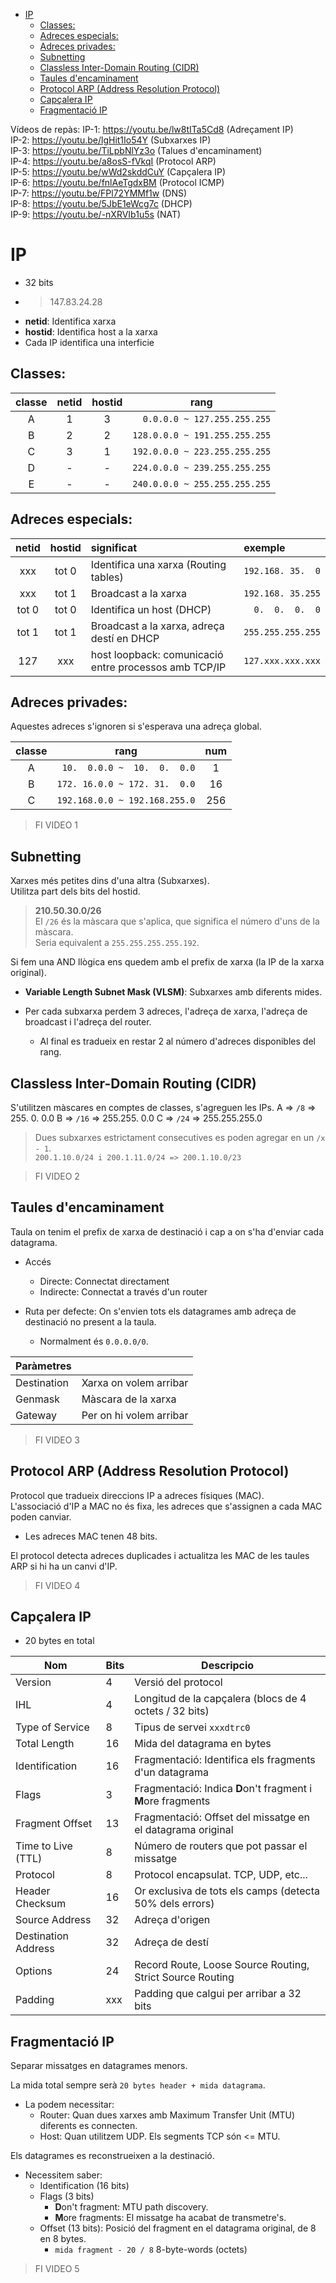 - [IP](#ip)
  - [Classes:](#classes)
  - [Adreces especials:](#adreces-especials)
  - [Adreces privades:](#adreces-privades)
  - [Subnetting](#subnetting)
  - [Classless Inter-Domain Routing (CIDR)](#classless-inter-domain-routing-cidr)
  - [Taules d'encaminament](#taules-dencaminament)
  - [Protocol ARP (Address Resolution Protocol)](#protocol-arp-address-resolution-protocol)
  - [Capçalera IP](#capçalera-ip)
  - [Fragmentació IP](#fragmentació-ip)

Vídeos de repàs:
IP-1: https://youtu.be/lw8tITa5Cd8 (Adreçament IP)  
IP-2: https://youtu.be/lgHit1Io54Y (Subxarxes IP)  
IP-3: https://youtu.be/TiLpbNlYz3o (Talues d'encaminament)  
IP-4: https://youtu.be/a8osS-fVkqI (Protocol ARP)  
IP-5: https://youtu.be/wWd2skddCuY (Capçalera IP)  
IP-6: https://youtu.be/fnlAeTgdxBM (Protocol ICMP)  
IP-7: https://youtu.be/FPl72YMMf1w (DNS)  
IP-8: https://youtu.be/5JbE1eWcg7c (DHCP)  
IP-9: https://youtu.be/-nXRVIb1u5s (NAT)  

# IP

- 32 bits
- > 147.83.24.28
- **netid**: Identifica xarxa
- **hostid**: Identifica host a la xarxa
- Cada IP identifica una interficie

## Classes:
| classe | netid | hostid |             rang              |
| :----: | :---: | :----: | :---------------------------: |
|   A    |   1   |   3    | `  0.0.0.0 ~ 127.255.255.255` |
|   B    |   2   |   2    | `128.0.0.0 ~ 191.255.255.255` |
|   C    |   3   |   1    | `192.0.0.0 ~ 223.255.255.255` |
|   D    |   -   |   -    | `224.0.0.0 ~ 239.255.255.255` |
|   E    |   -   |   -    | `240.0.0.0 ~ 255.255.255.255` |

## Adreces especials:
| netid | hostid | significat                                            | exemple            |
| :---: | :----: | :---------------------------------------------------- | :----------------- |
|  xxx  | tot 0  | Identifica una xarxa (Routing tables)                 | `192.168. 35.  0`  |
|  xxx  | tot 1  | Broadcast a la xarxa                                  | `192.168. 35.255`  |
| tot 0 | tot 0  | Identifica un host (DHCP)                             | `  0.  0.  0.  0`  |
| tot 1 | tot 1  | Broadcast a la xarxa, adreça destí en DHCP            | `255.255.255.255`  |
|  127  |  xxx   | host loopback: comunicació entre processos amb TCP/IP | `127.xxx.xxx.xxx`  |

## Adreces privades:
Aquestes adreces s'ignoren si s'esperava una adreça global.

| classe |             rang              | num |
| :----: | :---------------------------: | :-: |
|   A    | ` 10.  0.0.0 ~  10.  0.  0.0` |  1  |
|   B    | `172. 16.0.0 ~ 172. 31.  0.0` | 16  |
|   C    | `192.168.0.0 ~ 192.168.255.0` | 256 |

> FI VIDEO 1

## Subnetting
Xarxes més petites dins d'una altra (Subxarxes).  
Utilitza part dels bits del hostid.

>  **210.50.30.0/26**  
   El `/26` és la màscara que s'aplica, que significa el número d'uns de la màscara.  
   Seria equivalent a `255.255.255.255.192`.

Si fem una AND llògica ens quedem amb el prefix de xarxa (la IP de la xarxa original).

- **Variable Length Subnet Mask (VLSM)**: Subxarxes amb diferents mides.  

- Per cada subxarxa perdem 3 adreces, l'adreça de xarxa, l'adreça de broadcast i l'adreça del router.
  - Al final es tradueix en restar 2 al número d'adreces disponibles del rang.

## Classless Inter-Domain Routing (CIDR)
S'utilitzen màscares en comptes de classes, s'agreguen les IPs.
A => `/8`  => 255.  0.  0.0
B => `/16` => 255.255.  0.0
C => `/24` => 255.255.255.0

> Dues subxarxes estrictament consecutives es poden agregar en un `/x - 1`.  
> `200.1.10.0/24 i 200.1.11.0/24 => 200.1.10.0/23`

> FI VIDEO 2

## Taules d'encaminament
Taula on tenim el prefix de xarxa de destinació i cap a on s'ha d'enviar cada datagrama.

- Accés
  - Directe: Connectat directament
  - Indirecte: Connectat a través d'un router

- Ruta per defecte: On s'envien tots els datagrames amb adreça de destinació no present a la taula.
  - Normalment és `0.0.0.0/0`.

| Paràmetres  |                         |
| ----------- | ----------------------- |
| Destination | Xarxa on volem arribar  |
| Genmask     | Màscara de la xarxa     |
| Gateway     | Per on hi volem arribar |

> FI VIDEO 3

## Protocol ARP (Address Resolution Protocol)
Protocol que tradueix direccions IP a adreces físiques (MAC).  
L'associació d'IP a MAC no és fixa, les adreces que s'assignen a cada MAC poden canviar.

- Les adreces MAC tenen 48 bits.

El protocol detecta adreces duplicades i actualitza les MAC de les taules ARP si hi ha un canvi d'IP.

> FI VIDEO 4

## Capçalera IP
- 20 bytes en total

| Nom                 | Bits | Descripcio                                                   |
| ------------------- | ---- | ------------------------------------------------------------ |
| Version             | 4    | Versió del protocol                                          |
| IHL                 | 4    | Longitud de la capçalera (blocs de 4 octets / 32 bits)       |
| Type of Service     | 8    | Tipus de servei `xxxdtrc0`                                   |
| Total Length        | 16   | Mida del datagrama en bytes                                  |
| Identification      | 16   | Fragmentació: Identifica els fragments d'un datagrama        |
| Flags               | 3    | Fragmentació: Indica **D**on't fragment i **M**ore fragments |
| Fragment Offset     | 13   | Fragmentació: Offset del missatge en el datagrama original   |
| Time to Live (TTL)  | 8    | Número de routers que pot passar el missatge                 |
| Protocol            | 8    | Protocol encapsulat. TCP, UDP, etc...                        |
| Header Checksum     | 16   | Or exclusiva de tots els camps (detecta 50% dels errors)     |
| Source Address      | 32   | Adreça d'origen                                              |
| Destination Address | 32   | Adreça de destí                                              |
| Options             | 24   | Record Route, Loose Source Routing, Strict Source Routing    |
| Padding             | xxx  | Padding que calgui per arribar a 32 bits                     |

## Fragmentació IP
Separar missatges en datagrames menors.

La mida total sempre serà `20 bytes header + mida datagrama`.

- La podem necessitar:
   - Router:
     Quan dues xarxes amb Maximum Transfer Unit (MTU) diferents es connecten.
   - Host:
     Quan utilitzem UDP. Els segments TCP són <= MTU.

Els datagrames es reconstrueixen a la destinació.

- Necessitem saber:
  - Identification (16 bits)
  - Flags (3 bits)
    - **D**on't fragment: MTU path discovery.
    - **M**ore fragments: El missatge ha acabat de transmetre's.
  - Offset (13 bits): Posició del fragment en el datagrama original, de 8 en 8 bytes.
    - `mida fragment - 20 / 8` 8-byte-words (octets)

> FI VIDEO 5